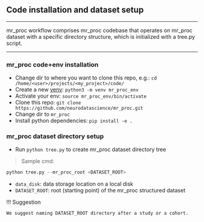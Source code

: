 ## Code installation and dataset setup

---

mr_proc workflow comprises mr_proc codebase that operates on mr_proc dataset with a specific directory structure, which is initialized with a tree.py script. 

---

### mr_proc code+env installation
   - Change dir to where you want to clone this repo, e.g.: `cd /home/<user>/projects/<my_project>/code/`
   - Create a new [venv](https://realpython.com/python-virtual-environments-a-primer/): `python3 -m venv mr_proc_env` 
   - Activate your env: `source mr_proc_env/bin/activate` 
   - Clone this repo: `git clone https://github.com/neurodatascience/mr_proc.git`
   - Change dir to `mr_proc` 
   - Install python dependencies: `pip install -e .`  

### mr_proc dataset directory setup 
   - Run `python tree.py` to create mr_proc dataset directory tree
   
> Sample cmd:
```python
python tree.py --mr_proc_root <DATASET_ROOT>
```

- `data_disk`: data storage location on a local disk
- `DATASET_ROOT`: root (starting point) of the mr_proc structured dataset

!!! Suggestion

    We suggest naming DATASET_ROOT directory after a study or a cohort. 
